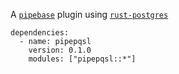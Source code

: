 A [`pipebase`] plugin using [`rust-postgres`]
```
dependencies:
  - name: pipepqsl
    version: 0.1.0
    modules: ["pipepqsl::*"]
```
[`pipebase`]: https://github.com/pipebase/pipebase
[`rust-postgres`]: https://github.com/sfackler/rust-postgres
